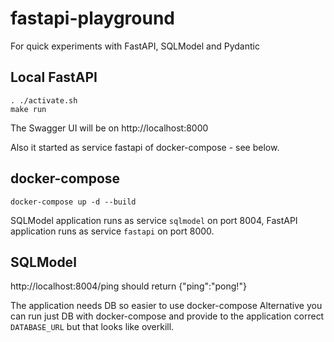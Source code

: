 # fastapi-playground
For quick experiments with FastAPI, SQLModel and Pydantic

## Local FastAPI
    . ./activate.sh
    make run

The Swagger UI will be on http://localhost:8000

Also it started as service fastapi of docker-compose - see below.

## docker-compose
    docker-compose up -d --build

SQLModel application runs as service `sqlmodel` on port 8004, FastAPI application runs as service `fastapi` on port 8000.

## SQLModel
http://localhost:8004/ping should return {"ping":"pong!"}

The application needs DB so easier to use docker-compose
Alternative you can run just DB with docker-compose and provide to the application correct
`DATABASE_URL` but that looks like overkill.
